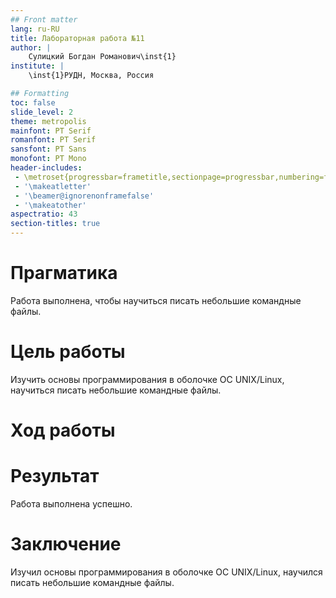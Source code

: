 ```yaml
---
## Front matter
lang: ru-RU
title: Лабораторная работа №11  
author: |
    Сулицкий Богдан Романович\inst{1}
institute: |
    \inst{1}РУДН, Москва, Россия

## Formatting
toc: false
slide_level: 2
theme: metropolis
mainfont: PT Serif
romanfont: PT Serif
sansfont: PT Sans
monofont: PT Mono
header-includes: 
 - \metroset{progressbar=frametitle,sectionpage=progressbar,numbering=fraction}
 - '\makeatletter'
 - '\beamer@ignorenonframefalse'
 - '\makeatother'
aspectratio: 43
section-titles: true
---
```

# Прагматика
Работа выполнена, чтобы научиться писать небольшие командные файлы.

# Цель работы
Изучить основы программирования в оболочке ОС UNIX/Linux, научиться писать небольшие командные файлы. 

# Ход работы


# Результат
Работа выполнена успешно.

# Заключение
Изучил основы программирования в оболочке ОС UNIX/Linux, научился писать небольшие командные файлы.